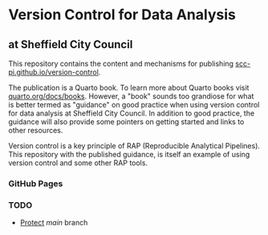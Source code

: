 # Version Control for Data Analysis

## at Sheffield City Council  

This repository contains the content and mechanisms for publishing [scc-pi.github.io/version-control](https://scc-pi.github.io/version-control/). 

The publication is a Quarto book. To learn more about Quarto books visit [quarto.org/docs/books](https://quarto.org/docs/books). However, a "book" sounds too grandiose for what is better termed as "guidance" on good practice when using version control for data analysis at Sheffield City Council. In addition to good practice, the guidance will also provide some pointers on getting started and links to other resources.        

Version control is a key principle of RAP (Reproducible Analytical Pipelines). This repository with the published guidance, is itself an example of using version control and some other RAP tools.   

### GitHub Pages  




### TODO  

* [Protect](https://docs.github.com/en/repositories/configuring-branches-and-merges-in-your-repository/managing-protected-branches/about-protected-branches) *main* branch   
